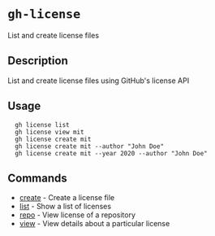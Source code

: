 # `gh-license`

List and create license files

## Description

List and create license files using GitHub's license API

## Usage

```
  gh license list
  gh license view mit
  gh license create mit
  gh license create mit --author "John Doe"
  gh license create mit --year 2020 --author "John Doe"
```

## Commands

* [create](./create.md) - Create a license file
* [list](./list.md) - Show a list of licenses
* [repo](./repo.md) - View license of a repository
* [view](./view.md) - View details about a particular license
